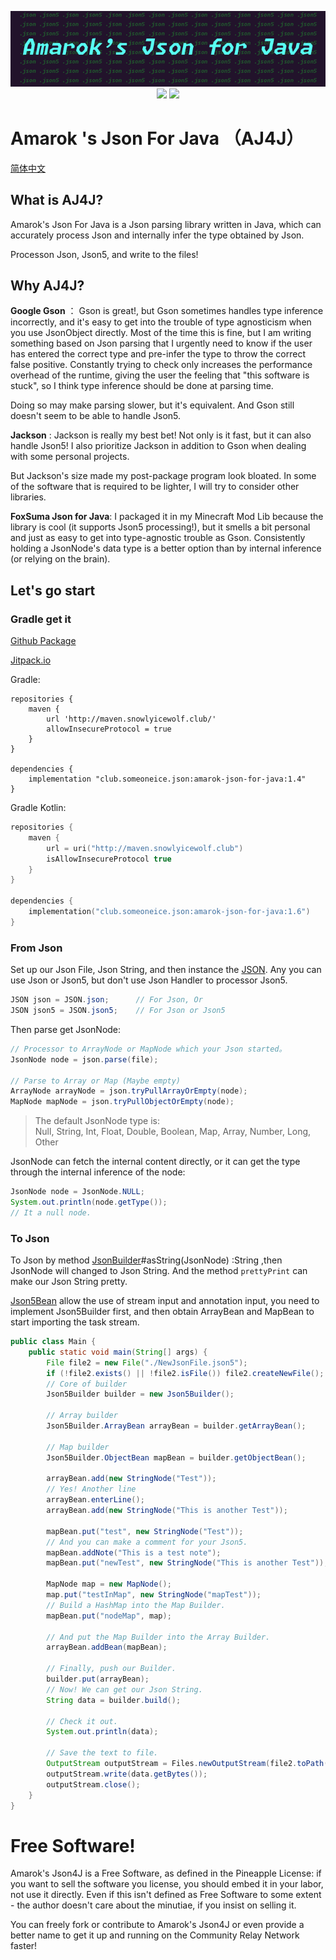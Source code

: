 <center>

![](./img/AmarokJsonForJava.png)
![](https://badgen.net/badge/Java/8/blue?icon=java)
[![](https://badgen.net/badge/License/MPL-2.0/yellow)](./LICENSE.txt)

</center>

# Amarok 's Json For Java （AJ4J）

[简体中文](README_CN.md)

## What is AJ4J?
Amarok's Json For Java is a Json parsing library written in Java, which can accurately process Json and internally infer the type obtained by Json.

Processon Json, Json5, and write to the files!

## Why AJ4J?
**Google Gson** ： Gson is great!, but Gson sometimes handles type inference incorrectly, and it's easy to get into the trouble of type agnosticism when you use JsonObject directly. Most of the time this is fine, but I am writing something based on Json parsing that I urgently need to know if the user has entered the correct type and pre-infer the type to throw the correct false positive. Constantly trying to check only increases the performance overhead of the runtime, giving the user the feeling that "this software is stuck", so I think type inference should be done at parsing time.

Doing so may make parsing slower, but it's equivalent. And Gson still doesn't seem to be able to handle Json5.

**Jackson** : Jackson is really my best bet! Not only is it fast, but it can also handle Json5! I also prioritize Jackson in addition to Gson when dealing with some personal projects.

But Jackson's size made my post-package program look bloated. In some of the software that is required to be lighter, I will try to consider other libraries.

**FoxSuma Json for Java**: I packaged it in my Minecraft Mod Lib because the library is cool (it supports Json5 processing!), but it smells a bit personal and just as easy to get into type-agnostic trouble as Gson. Consistently holding a JsonNode's data type is a better option than by internal inference (or relying on the brain).

## Let's go start

### Gradle get it

[Github Package](https://github.com/AmarokIce/AmarokJsonForJava/packages/1929112)

[Jitpack.io](https://jitpack.io/#AmarokIce/AmarokJsonForJava)

Gradle:
```groove
repositories {
    maven {
        url 'http://maven.snowlyicewolf.club/'
        allowInsecureProtocol = true
    }
}

dependencies {
    implementation "club.someoneice.json:amarok-json-for-java:1.4"
}
```

Gradle Kotlin:
```kotlin script
repositories {
    maven {
        url = uri("http://maven.snowlyicewolf.club")
        isAllowInsecureProtocol true
    }
}

dependencies {
    implementation("club.someoneice.json:amarok-json-for-java:1.6")
}
```

### From Json

Set up our Json File, Json String, and then instance the [JSON](src/main/java/club/someoneice/json/JSON.java). Any you can use Json or Json5, but don't use Json Handler to processor Json5.

```java
JSON json = JSON.json;      // For Json, Or
JSON json5 = JSON.json5;    // For Json or Json5
```

Then parse get JsonNode:
```java
// Processor to ArrayNode or MapNode which your Json started。
JsonNode node = json.parse(file);

// Parse to Array or Map (Maybe empty)
ArrayNode arrayNode = json.tryPullArrayOrEmpty(node);
MapNode mapNode = json.tryPullObjectOrEmpty(node);

```

> The default JsonNode type is: <br />
> Null, String, Int, Float, Double, Boolean, Map, Array, Number, Long, Other

JsonNode can fetch the internal content directly, or it can get the type through the internal inference of the node:
```java
JsonNode node = JsonNode.NULL;
System.out.println(node.getType());
// It a null node.
```

### To Json

To Json by method [JsonBuilder](src/main/java/club/someoneice/json/processor/JsonBuilder.java)#asString(JsonNode) :String ,then JsonNode will changed to Json String. And the method `prettyPrint` can make our Json String pretty.

[Json5Bean](src/main/java/club/someoneice/json/processor/Json5Builder.java) allow the use of stream input and annotation input, you need to implement Json5Builder first, and then obtain ArrayBean and MapBean to start importing the task stream.
```java
public class Main {
    public static void main(String[] args) {
        File file2 = new File("./NewJsonFile.json5");
        if (!file2.exists() || !file2.isFile()) file2.createNewFile();
        // Core of builder
        Json5Builder builder = new Json5Builder();
        
        // Array builder
        Json5Builder.ArrayBean arrayBean = builder.getArrayBean();
        
        // Map builder
        Json5Builder.ObjectBean mapBean = builder.getObjectBean();

        arrayBean.add(new StringNode("Test"));
        // Yes! Another line
        arrayBean.enterLine();
        arrayBean.add(new StringNode("This is another Test"));
        
        mapBean.put("test", new StringNode("Test"));
        // And you can make a comment for your Json5.
        mapBean.addNote("This is a test note");
        mapBean.put("newTest", new StringNode("This is another Test"));

        MapNode map = new MapNode();
        map.put("testInMap", new StringNode("mapTest"));
        // Build a HashMap into the Map Builder.
        mapBean.put("nodeMap", map);

        // And put the Map Builder into the Array Builder.
        arrayBean.addBean(mapBean);

        // Finally, push our Builder.
        builder.put(arrayBean);
        // Now! We can get our Json String.
        String data = builder.build();
        
        // Check it out.
        System.out.println(data);

        // Save the text to file.
        OutputStream outputStream = Files.newOutputStream(file2.toPath());
        outputStream.write(data.getBytes());
        outputStream.close();
    }
}
```

# Free Software!
Amarok's Json4J is a Free Software, as defined in the Pineapple License: if you want to sell the software you license, you should embed it in your labor, not use it directly. Even if this isn't defined as Free Software to some extent - the author doesn't care about the minutiae, if you insist on selling it.

You can freely fork or contribute to Amarok's Json4J or even provide a better name to get it up and running on the Community Relay Network faster!